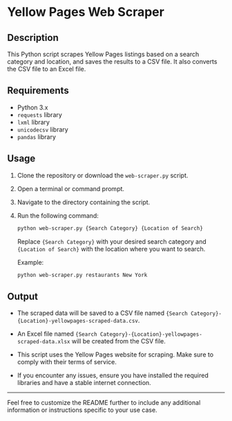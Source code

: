 # Yellow Pages Web Scraper

## Description

This Python script scrapes Yellow Pages listings based on a search category and location, and saves the results to a CSV file. It also converts the CSV file to an Excel file.

## Requirements

- Python 3.x
- `requests` library
- `lxml` library
- `unicodecsv` library
- `pandas` library

## Usage

1. Clone the repository or download the `web-scraper.py` script.
2. Open a terminal or command prompt.
3. Navigate to the directory containing the script.
4. Run the following command:

   ```bash
   python web-scraper.py {Search Category} {Location of Search}
   ```

   Replace `{Search Category}` with your desired search category and `{Location of Search}` with the location where you want to search.

   Example:

   ```bash
   python web-scraper.py restaurants New York
   ```

## Output

- The scraped data will be saved to a CSV file named `{Search Category}-{Location}-yellowpages-scraped-data.csv`.
- An Excel file named `{Search Category}-{Location}-yellowpages-scraped-data.xlsx` will be created from the CSV file.


- This script uses the Yellow Pages website for scraping. Make sure to comply with their terms of service.
- If you encounter any issues, ensure you have installed the required libraries and have a stable internet connection.

---

Feel free to customize the README further to include any additional information or instructions specific to your use case.
